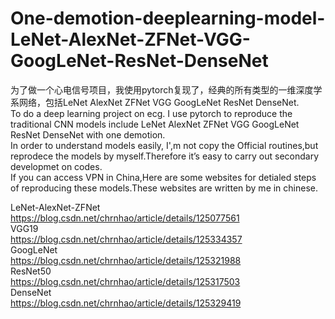 # One-demotion-deeplearning-model-LeNet-AlexNet-ZFNet-VGG-GoogLeNet-ResNet-DenseNet
为了做一个心电信号项目，我使用pytorch复现了，经典的所有类型的一维深度学系网络，包括LeNet AlexNet ZFNet VGG GoogLeNet ResNet DenseNet.  
To do a deep learning project on ecg. I use pytorch to reproduce the traditional CNN models include LeNet AlexNet ZFNet VGG GoogLeNet ResNet DenseNet with one demotion.  
In order to understand models easily, I',m not copy  the Official routines,but reprodece the models by myself.Therefore it’s easy to carry out secondary developmet on codes.  
If you can access VPN in China,Here are some websites for detialed steps of reproducing these models.These websites  are written by me in chinese.  

LeNet-AlexNet-ZFNet  
https://blog.csdn.net/chrnhao/article/details/125077561  
VGG19  
https://blog.csdn.net/chrnhao/article/details/125334357  
GoogLeNet  
https://blog.csdn.net/chrnhao/article/details/125321988  
ResNet50  
https://blog.csdn.net/chrnhao/article/details/125317503  
DenseNet  
https://blog.csdn.net/chrnhao/article/details/125329419


